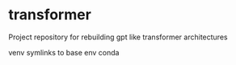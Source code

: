 # transformer

Project repository for rebuilding gpt like transformer architectures


venv symlinks to base env conda